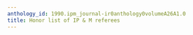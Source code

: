 ```yaml
---
anthology_id: 1990.ipm_journal-ir0anthology0volumeA26A1.0
title: Honor list of IP & M referees
---
```

